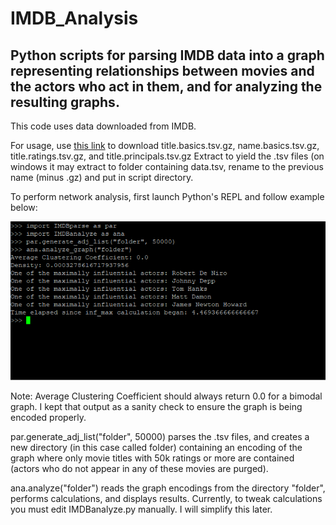 <h1>IMDB_Analysis</h1>
<h2>Python scripts for parsing IMDB data into a graph representing relationships between movies and the actors who act in them, and for analyzing the resulting graphs.</h2>

This code uses data downloaded from IMDB.

For usage,  use <a href="https://datasets.imdbws.com/">this link</a> to download title.basics.tsv.gz, name.basics.tsv.gz, title.ratings.tsv.gz, and title.principals.tsv.gz Extract to yield the .tsv files (on windows it may extract to folder containing data.tsv, rename to the previous name (minus .gz) and put in script directory.

To perform network analysis, first launch Python's REPL and follow example below:

![Example image](/demo/example.png)

Note: Average Clustering Coefficient should always return 0.0 for a bimodal graph. I kept that output as a sanity check to ensure the graph is being encoded properly.

par.generate_adj_list("folder", 50000) parses the .tsv files, and creates a new directory (in this case called folder) containing an encoding of the graph where only movie titles with 50k ratings or more are contained (actors who do not appear in any of these movies are purged).

ana.analyze("folder") reads the graph encodings from the directory "folder", performs calculations, and displays results. Currently, to tweak calculations you must edit IMDBanalyze.py manually. I will simplify this later.

